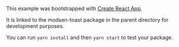 This example was bootstrapped with [Create React App](https://github.com/facebook/create-react-app).

It is linked to the modsen-toast package in the parent directory for development purposes.

You can run `yarn install` and then `yarn start` to test your package.
